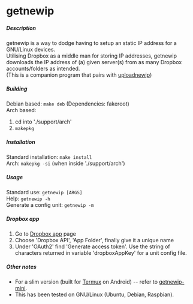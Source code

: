 # getnewip  

##### Description  
getnewip is a way to dodge having to setup an static IP address for a GNU/Linux devices.  
Utilising Dropbox as a middle man for storing IP addresses, getnewip downloads the IP address of (a) given server(s) from as many Dropbox accounts/folders as intended.  
(This is a companion program that pairs with [uploadnewip](https://gitlab.com/BobyMCbobs/uploadnewip))  

##### Building
Debian based: `make deb` (Dependencies: fakeroot)  
Arch based:  
1. cd into './support/arch'  
2. `makepkg`  

##### Installation  
Standard installation: `make install`  
Arch: `makepkg -si` (when inside './support/arch')  

##### Usage  
Standard use: `getnewip [ARGS]`  
Help: `getnewip -h`  
Generate a config unit: `getnewip -m`  

##### Dropbox app  
1. Go to [Dropbox app](https://www.dropbox.com/developers/apps) page  
2. Choose 'Dropbox API', 'App Folder', finally give it a unique name  
3. Under 'OAuth2' find 'Generate access token'. Use the string of characters returned in variable 'dropboxAppKey' for a unit config file.  

##### Other notes    
- For a slim version (built for [Termux](https://termux.com/) on Android) -- refer to [getnewip-mini](https://gitlab.com/BobyMCbobs/getnewip-mini).  
- This has been tested on GNU/Linux (Ubuntu, Debian, Raspbian).  
